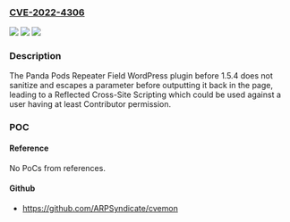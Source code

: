 ### [CVE-2022-4306](https://cve.mitre.org/cgi-bin/cvename.cgi?name=CVE-2022-4306)
![](https://img.shields.io/static/v1?label=Product&message=Panda%20Pods%20Repeater%20Field&color=blue)
![](https://img.shields.io/static/v1?label=Version&message=%3D%200%20&color=brighgreen)
![](https://img.shields.io/static/v1?label=Vulnerability&message=CWE-79%20Cross-Site%20Scripting%20(XSS)&color=brighgreen)

### Description

The Panda Pods Repeater Field WordPress plugin before 1.5.4 does not sanitize and escapes a parameter before outputting it back in the page, leading to a Reflected Cross-Site Scripting which could be used against a user having at least Contributor permission.

### POC

#### Reference
No PoCs from references.

#### Github
- https://github.com/ARPSyndicate/cvemon

